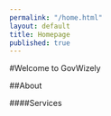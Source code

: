 ```yaml
---
permalink: "/home.html"
layout: default
title: Homepage
published: true
---
```


#Welcome to GovWizely


##About


####Services